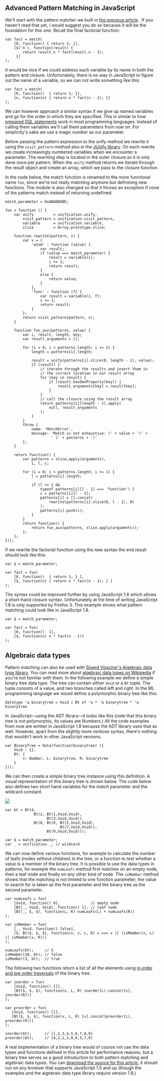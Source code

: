 ## Advanced Pattern Matching in JavaScript

We'll start with the pattern matcher we built in [the previous article](pattern-matching.html) . If you haven't read that yet, I would suggest you do so because it will be the foundation for this one. Recall the final factorial function:

    var fact = match(
        [0, function() { return 1; }],
        [$('n'), function(result) {
            return result.n * fact(result.n - 1);
         }]
    );

It would be nice if we could address each variable by its name in both the pattern and closure. Unfortunately, there is no way in JavaScript to figure out the name of a variable, so we can not write something like this:

    var fact = match(
        [0, function()  { return 1; }],
        [n, function(n) { return n * fact(n - 1); }]
    );

We can however approach a similar syntax if we give up named variables and go for the order in which they are specified. This is similar to how [prepared SQL statements](http://java.sun.com/docs/books/tutorial/jdbc/basics/prepared.html) work in most programming languages. Instead of calling them variables we'll call them parameters from now on. For simplicity's sake we use a magic number as our parameter.

Before passing the pattern expression to the unify method we rewrite it using the `visit_pattern` method also in the [JUnify library](../projects/junify/). On each rewrite we create increasingly numbered variables when we encounter a parameter. The rewriting step is located in the outer closure so it is only done once per pattern. When the `unify` method returns we iterate through the result object and create an array, which we pass to the closure function.

In the code below, the match function is renamed to the more functional name `fun`, since we're not really matching anymore but definining new functions. The module is also changed so that it throws an exception if none of the patterns match instead of returning undefined.

    match_parameter = 0xABADBABE;

    fun = function () {
        var unify         = unification.unify,
            visit_pattern = unification.visit_pattern,
            variable      = unification.variable,
            slice         = Array.prototype.slice;

        function rewrite(pattern, i) {
            var v = {
                'atom' : function (value) {
                    var result;
                    if (value === match_parameter) {
                        result = variable(i);
                        i += 1;
                        return result;
                    }
                    else {
                        return value;
                    }
                },
                'func' : function (f) {
                    var result = variable(i, f);
                    i += 1;
                    return result;
                }
            };
            return visit_pattern(pattern, v);
        }

        function fun_aux(patterns, value) {
            var i, result, length, key;
            var result_arguments = [];

            for (i = 0; i < patterns.length; i += 1) {
                length = patterns[i].length;

                result = unify(patterns[i].slice(0, length - 1), value);
                if (result) {
                    // iterate through the results and insert them in
                    // the correct location in our result array
                    for (key in result) {
                        if (result.hasOwnProperty(key)) {
                            result_arguments[key] = result[key];
                        }
                    }
                    // call the closure using the result array
                    return patterns[i][length - 1].apply(
                        null, result_arguments
                    );
                }
            }
            throw {
                name: 'MatchError',
                message: 'Match is not exhaustive: (' + value + ')' +
                         ' (' + patterns + ')'
            };
        }

        return function() {
            var patterns = slice.apply(arguments),
                i, l, c;

            for (i = 0; i < patterns.length; i += 1) {
                l = patterns[i].length;

                if (l >= 2 &&
                    typeof patterns[i][l - 1] === 'function') {
                    c = patterns[i][l - 1];
                    patterns[i] = [].concat(
                        rewrite(patterns[i].slice(0, l - 1), 0)
                    );
                    patterns[i].push(c);
                }
            }
            return function() {
                return fun_aux(patterns, slice.apply(arguments));
            };
        };
    }();

If we rewrite the factorial function using the new syntax the end result should look like this:

    var $ = match_parameter;

    var fact = fun(
        [0, function()  { return 1; } ],
        [$, function(n) { return n * fact(n - 1); } ]
    );

The syntax could be improved further by using JavaScript 1.8 which allows a short-hand closure syntax. Unfortunately at the time of writing JavaScript 1.8 is only supported by Firefox 3. This example shows what pattern matching could look like in JavaScript 1.8.

    var $ = match_parameter;

    var fact = fun(
        [0, function()  1],
        [$, function(n) n * fact(n - 1)]
    );

## Algebraic data types

Pattern matching can also be used with [Sjoerd Visscher's Algebraic data type library](http://w3future.com/weblog/stories/2008/06/16/adtinjs.xml). You can read more about [algebraic data types on Wikipedia](http://en.wikipedia.org/wiki/Algebraic_data_type) if you're not familiar with them. In the following example we define a simple binary tree data type. The tree can contain either `Void` or a `Bt` tuple. The tuple consists of a value, and two branches called left and right. In the ML programming language we would define a polymorphic binary tree like this:

    datatype 'a binarytree = Void | Bt of 'a * 'a binarytree * 'a binarytree

In JavaScript―using the ADT library―it looks like this (note that this binary tree is not polymorphic, its values are Numbers.) All the code examples from now are written in JavaScript 1.8 because the ADT library uses that as well. However, apart from the slightly more verbose syntax, there's nothing that wouldn't work in other JavaScript versions.

    var BinaryTree = Data(function(binarytree) ({
        Void : {},
        Bt: {
            v: Number, L: binarytree, R: binarytree
        }
    }));

We can then create a simple binary tree instance using this definition. A visual representation of this binary tree is shown below. The code below also defines two short hand variables for the match parameter and the wildcard constant.

![](btree.png)

    var bt = Bt(4,
                 Bt(2, Bt(1,Void,Void),
                       Bt(3,Void,Void)),
                 Bt(8, Bt(6, Bt(5,Void,Void),
                             Bt(7,Void,Void)),
                       Bt(9,Void,Void)));

    var $ = match_parameter;
    var _ = unification._; // wildcard

We can now define various functions, for example to calculate the number of leafs (nodes without children) in the tree, or a function to test whether a value is a member of the binary tree. It is possible to use the data types in patterns, for example the `numLeafs` method first matches on an empty node, then a leaf node and finally on any other kind of node. The `isMember` method shows that the matching is not limited to one function parameter; the value to search for is taken as the first parameter and the binary tree as the second parameter.

    var numLeafs = fun(
        [Void, function() 0],              // empty node
        [Bt(_, Void, Void), function() 1], // leaf node
        [Bt(_, $, $), function(L, R) numLeafs(L) + numLeafs(R)]
    );

    var isMember = fun(
        [_, Void, function() false],
        [$, Bt($, $, $), function(x, v, L, R) x === v || (isMember(x, L) || isMember(x, R))]
    );

    numLeafs(bt);     // 5
    isMember(10, bt); // false
    isMember(3, bt);  // true

The following two functions return a list of all the elements using [in order and pre order traversals](http://en.wikipedia.org/wiki/Tree_traversal#Traversal_methods) of the binary tree.

    var inorder = fun(
        [Void, function() []],
        [Bt($, $, $), function(v, L, R) inorder(L).concat([v], inorder(R))]
    );

    var preorder = fun(
       [Void, function() []],
       [Bt($, $, $), function(v, L, R) [v].concat(preorder(L), preorder(R))]
    );

    inorder(bt);      // [1,2,3,4,5,6,7,8,9]
    preorder(bt);     // [4,2,1,3,8,6,5,7,9]

A real implementation of a binary tree would of course not use the data types and functions defined in this article for performance reasons, but a binary tree serves as a good introduction to both pattern matching and algebraic data types. You can [download the source for this article](fun.js), it should run on any browser that supports JavaScript 1.5 and up (though the examples and the algebraic data type library require version 1.8.)
